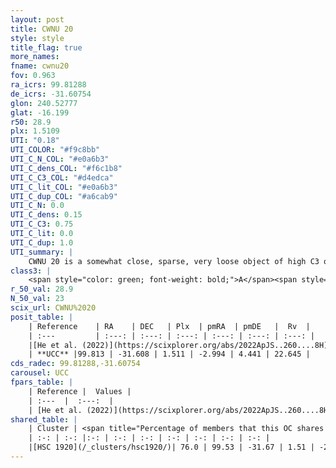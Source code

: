 ```yaml
---
layout: post
title: CWNU 20
style: style
title_flag: true
more_names: 
fname: cwnu20
fov: 0.963
ra_icrs: 99.81288
de_icrs: -31.60754
glon: 240.52777
glat: -16.199
r50: 28.9
plx: 1.5109
UTI: "0.18"
UTI_COLOR: "#f9c8bb"
UTI_C_N_COL: "#e0a6b3"
UTI_C_dens_COL: "#f6c1b8"
UTI_C_C3_COL: "#d4edca"
UTI_C_lit_COL: "#e0a6b3"
UTI_C_dup_COL: "#a6cab9"
UTI_C_N: 0.0
UTI_C_dens: 0.15
UTI_C_C3: 0.75
UTI_C_lit: 0.0
UTI_C_dup: 1.0
UTI_summary: |
    CWNU 20 is a somewhat close, sparse, very loose object of high C3 quality. It was recently reported in the literature. This object shares a large percentage of members with a later reported entry.<br><br><span style="color: #99180f; font-weight: bold;">Warning: </span>contains less than 25 stars with <i>P>0.5</i> estimated.
class3: |
    <span style="color: green; font-weight: bold;">A</span><span style="color: #FFC300; font-weight: bold;">B</span>
r_50_val: 28.9
N_50_val: 23
scix_url: CWNU%2020
posit_table: |
    | Reference    | RA    | DEC   | Plx  | pmRA  | pmDE   |  Rv  |
    | :---         | :---: | :---: | :---: | :---: | :---: | :---: |
    |[He et al. (2022)](https://scixplorer.org/abs/2022ApJS..260....8H) | 99.848 | -31.521 | 1.51 | -2.99 | 4.43 | 24.1 |
    | **UCC** |99.813 | -31.608 | 1.511 | -2.994 | 4.441 | 22.645 | 
cds_radec: 99.81288,-31.60754
carousel: UCC
fpars_table: |
    | Reference |  Values |
    | :---  |  :---:  |
    | [He et al. (2022)](https://scixplorer.org/abs/2022ApJS..260....8H) | `AG=0.25, m-M=9.85, logAge=6.6, Z=0.008` |
shared_table: |
    | Cluster | <span title="Percentage of members that this OC shares with the ones listed">%</span>   | RA   | DEC   | Plx   | pmRA  | pmDE  | Rv | UTI |
    | :-: | :-: |:-: | :-: | :-: | :-: | :-: | :-: | :-: |
    |[HSC 1920](/_clusters/hsc1920/)| 76.0 | 99.53 | -31.67 | 1.51 | -2.97 | 4.45 | 36.88 |0.05 |
---
```

